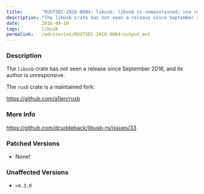 ```yaml
---
title:       "RUSTSEC-2016-0004: libusb: libusb is unmaintained; use rusb instead"
description: "The libusb crate has not seen a release since September 2016, and its author is unresponsive. The rusb crate is a maintained fork httpsgithub.coma1ienrusb"
date:        2016-09-10
tags:        libusb
permalink:   /advisories/RUSTSEC-2016-0004:output_ext
---
```


### Description

The `libusb` crate has not seen a release since September 2016, and its author
is unresponsive.

The `rusb` crate is a maintained fork:

https://github.com/a1ien/rusb

### More Info

<https://github.com/dcuddeback/libusb-rs/issues/33>

### Patched Versions

- None!


### Unaffected Versions

- `>0.3.0`
